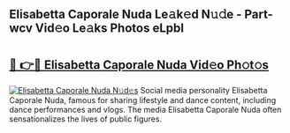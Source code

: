 ## Elisabetta Caporale Nuda Le𝚊k𝚎d N𝚞𝚍e - Part-wcv Vid𝚎o Le𝚊ks Photos eLpbI

# <h2><a href="http://fbg3bc.evod.top/?m=Elisabetta+Caporale+Nuda">🔗 👉🔴 Elisabetta Caporale Nuda Vid𝚎o Ph𝚘t𝚘s</a></h2>

[![Elisabetta Caporale Nuda N𝚞d𝚎s](https://i.imgur.com/8V9OHl7.gif)](http://fbg3bc.evod.top/?m=Elisabetta+Caporale+Nuda)
Social media personality Elisabetta Caporale Nuda, famous for sharing lifestyle and dance content, including dance performances and vlogs. The media Elisabetta Caporale Nuda often sensationalizes the lives of public figures. 
